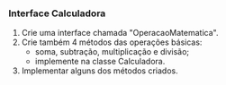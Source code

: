 ### Interface Calculadora 

1. Crie uma interface chamada "OperacaoMatematica".
2. Crie também 4 métodos das operações básicas:
    - soma, subtração, multiplicação e divisão;
    - implemente na classe Calculadora.
3. Implementar alguns dos métodos criados.